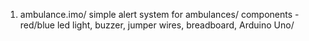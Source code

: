 1. ambulance.imo/
simple alert system for ambulances/
components - red/blue led light, buzzer, jumper wires, breadboard, Arduino Uno/

